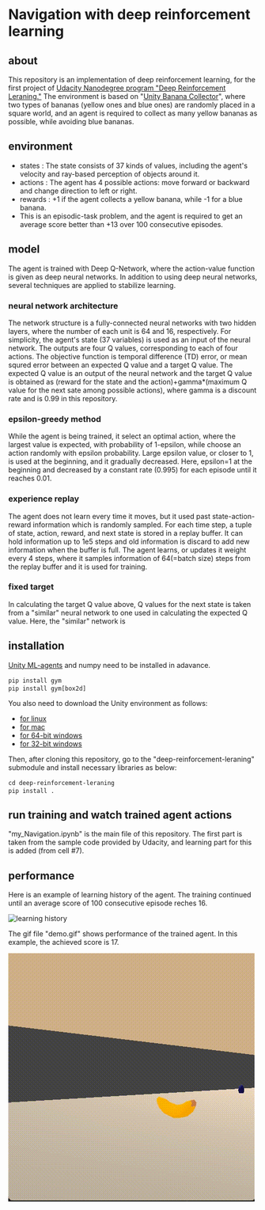 # Navigation with deep reinforcement learning

## about
This repository is an implementation of deep reinforcement learning,
for the first project of [Udacity Nanodegree program "Deep Reinforcement Leraning."](https://www.udacity.com/course/deep-reinforcement-learning-nanodegree--nd893)
The environment is based on "[Unity Banana Collector](https://github.com/ostamand/banana-collector)",
where two types of bananas (yellow ones and blue ones) are randomly placed in a square world,
and an agent is required to collect as many yellow bananas as possible,
while avoiding blue bananas.

## environment
 - states : The state consists of 37 kinds of values,
including the agent's velocity and ray-based perception of objects around it.
 - actions : The agent has 4 possible actions:
move forward or backward and change direction to left or right.
 - rewards : +1 if the agent collects a yellow banana,
 while -1 for a blue banana.
 - This is an episodic-task problem,
 and the agent is required to get an average score better than +13
 over 100 consecutive episodes.

## model
The agent is trained with Deep Q-Network,
where the action-value function is given as deep neural networks.
In addition to using deep neural networks,
several techniques are applied to stabilize learning.
### neural network architecture
The network structure is a fully-connected neural networks
with two hidden layers, where the number of each unit is 64 and 16, respectively.
For simplicity, the agent's state (37 variables) is used
as an input of the neural network.
The outputs are four Q values, corresponding to each of four actions.
The objective function is temporal difference (TD) error,
or mean squred error between an expected Q value and a target Q value.
The expected Q value is an output of the neural network
and the target Q value is obtained as (reward for the state and the action)+gamma*(maximum Q value for the next sate among possible actions),
where gamma is a discount rate and is 0.99 in this repository. 
### epsilon-greedy method
While the agent is being trained,
it select an optimal action, where the largest value is expected,
with probability of 1-epsilon,
while choose an action randomly with epsilon probability.
Large epsilon value, or closer to 1, is used at the beginning,
and it gradually decreased.
Here, epsilon=1 at the beginning
and decreased by a constant rate (0.995) for each episode until it reaches 0.01.
### experience replay
The agent does not learn every time it moves,
but it used past state-action-reward information which is randomly sampled.
For each time step, a tuple of state, action, reward, and next state is stored
in a replay buffer.
It can hold information up to 1e5 steps
and old information is discard to add new information when the buffer is full.
The agent learns, or updates it weight every 4 steps,
where it samples information of 64(=batch size) steps from the replay buffer
and it is used for training.
### fixed target
In calculating the target Q value above, Q values for the next state is taken from a "similar" neural network to one used in calculating the expected Q value.
Here, the "similar" network is 

## installation
[Unity ML-agents](https://github.com/openai/gym) and numpy need to be installed in adavance. 

```
pip install gym
pip install gym[box2d]
```

You also need to download the Unity environment as follows:
 - [for linux](https://s3-us-west-1.amazonaws.com/udacity-drlnd/P1/Banana/Banana_Linux.zip)
 - [for mac](https://s3-us-west-1.amazonaws.com/udacity-drlnd/P1/Banana/Banana.app.zip)
 - [for 64-bit windows](https://s3-us-west-1.amazonaws.com/udacity-drlnd/P1/Banana/Banana_Windows_x86_64.zip)
 - [for 32-bit windows](https://s3-us-west-1.amazonaws.com/udacity-drlnd/P1/Banana/Banana_Windows_x86.zip)
 
Then, after cloning this repository, go to the "deep-reinforcement-leraning" submodule and install necessary libraries as below:

```
cd deep-reinforcement-leraning
pip install .
```

## run training and watch trained agent actions
"my_Navigation.ipynb" is the main file of this repository.
The first part is taken from the sample code provided by Udacity,
and learning part for this is added (from cell #7).

## performance
Here is an example of learning history of the agent.
The training continued until an average score of 100 consecutive episode
reches 16.

![learning history](leraning_history.png)

The gif file "demo.gif" shows performance of the trained agent.
In this example, the achieved score is 17.

![demo of the trained agent](demo.gif)

